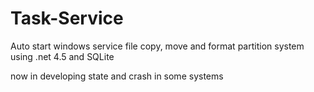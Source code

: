 # Task-Service
Auto start windows service file copy, move and format partition system using .net 4.5 and SQLite 

now in developing state and crash in some systems
